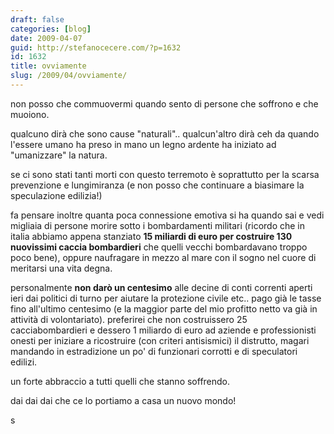 ```yaml
---
draft: false
categories: [blog]
date: 2009-04-07
guid: http://stefanocecere.com/?p=1632
id: 1632
title: ovviamente
slug: /2009/04/ovviamente/
---
```


non posso che commuovermi quando sento di persone che soffrono e che muoiono.
  
qualcuno dirà che sono cause "naturali".. qualcun'altro dirà ceh da quando l'essere umano ha preso in mano un legno ardente ha iniziato ad "umanizzare" la natura.
  
se ci sono stati tanti morti con questo terremoto è soprattutto per la scarsa prevenzione e lungimiranza (e non posso che continuare a biasimare la speculazione edilizia!)

fa pensare inoltre quanta poca connessione emotiva si ha quando sai e vedi migliaia di persone morire sotto i bombardamenti militari (ricordo che in italia abbiamo appena stanziato **15 miliardi di euro per costruire 130 nuovissimi caccia bombardieri** che quelli vecchi bombardavano troppo poco bene), oppure naufragare in mezzo al mare con il sogno nel cuore di meritarsi una vita degna.

personalmente **non darò un centesimo** alle decine di conti correnti aperti ieri dai politici di turno per aiutare la protezione civile etc.. pago già le tasse fino all'ultimo centesimo (e la maggior parte del mio profitto netto va già in attività di volontariato). preferirei che non costruissero 25 cacciabombardieri e dessero 1 miliardo di euro ad aziende e professionisti onesti per iniziare a ricostruire (con criteri antisismici) il distrutto, magari mandando in estradizione un po' di funzionari corrotti e di speculatori edilizi.

un forte abbraccio a tutti quelli che stanno soffrendo.
  
dai dai dai che ce lo portiamo a casa un nuovo mondo!
  
s